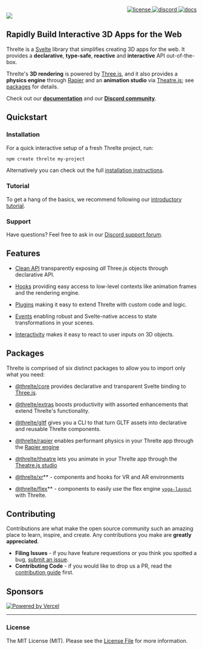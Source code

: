 <div align="right">
 <a href="https://github.com/threlte/threlte/blob/main/LICENSE.md">
  <img alt="license" src="https://img.shields.io/npm/l/@threlte/core?color=fe4100&labelColor=171d27&logo=git&logoColor=white"/>
 </a>
 <a href="https://discord.com/channels/985983540804091964">
  <img alt="discord" src="https://img.shields.io/discord/985983540804091964?label=discord&color=fe4100&labelColor=171d27&logo=discord&logoColor=white"/>
 </a>
 <a href="https://threlte.xyz">
  <img alt="docs" src="https://img.shields.io/website?down_color=red&down_message=offline&label=docs&color=fe4100&labelColor=171d27&up_message=online&url=https%3A%2F%2Fthrelte.xyz&logo=svelte&logoColor=white"/>
 </a>
</div>

<a href="https://threlte.xyz">
 <img src="./assets/threlte/banner/threlte-banner.jpg"/>
</a>

## Rapidly Build Interactive 3D Apps for the Web

Threlte is a [Svelte](https://svelte.dev/) library that simplifies creating 3D apps for the web. It provides a **declarative**, **type-safe**, **reactive** and **interactive** API out-of-the-box.

Threlte's **3D rendering** is powered by [Three.js](https://threejs.org/), and it also provides a **physics engine** through [Rapier](https://rapier.rs/) and an **animation studio** via [Theatre.js](https://www.theatrejs.com/); see [packages](#packages) for details.

Check out our **[documentation](https://threlte.xyz)** and our **[Discord community](https://discord.gg/EqUBCfCaGm)**.

## Quickstart

### Installation

For a quick interactive setup of a fresh Threlte project, run:

```sh
npm create threlte my-project
```

Alternatively you can check out the full [installation instructions](https://threlte.xyz/docs/learn/getting-started/installation).

### Tutorial

To get a hang of the basics, we recommend following our [introductory tutorial](https://threlte.xyz/docs/learn/getting-started/your-first-scene).

### Support

Have questions? Feel free to ask in our [Discord support forum](https://discord.com/channels/985983540804091964/1031843197963477002).

## Features

 - [Clean API](https://threlte.xyz/docs/reference/core/t) transparently exposing *all* Three.js objects through declarative API.

 - [Hooks](https://threlte.xyz/docs/learn/basics/hooks) providing easy access to low-level contexts like animation frames and the rendering engine.

 - [Plugins](https://threlte.xyz/docs/learn/advanced/plugins) making it easy to extend Threlte with custom code and logic.

 - [Events](https://threlte.xyz/docs/learn/basics/events) enabling robust and Svelte-native access to state transformations in your scenes.

 - [Interactivity](https://threlte.xyz/docs/reference/extras/interactivity) makes it easy to react to user inputs on 3D objects.


## Packages

Threlte is comprised of six distinct packages to allow you to import only what you need:

- [@threlte/core](https://threlte.xyz/docs/reference/core/getting-started) provides declarative and transparent Svelte binding to [Three.js](https://threejs.org/).

- [@threlte/extras](https://threlte.xyz/docs/reference/extras/getting-started) boosts productivity with assorted enhancements that extend Threlte's functionality.

- [@threlte/gltf](https://threlte.xyz/docs/reference/gltf/getting-started) gives you a CLI to that turn GLTF assets into declarative and reusable Threlte components.

- [@threlte/rapier](https://threlte.xyz/docs/reference/rapier/getting-started) enables performant physics in your Threlte app through the [Rapier engine](https://rapier.rs/)

- [@threlte/theatre](https://threlte.xyz/docs/reference/theatre/getting-started) lets you animate in your Threlte app through the [Theatre.js studio](https://www.theatrejs.com/)

- [@threlte/xr](https://github.com/threlte/threlte/tree/main/packages/xr)** - components and hooks for VR and AR environments

- [@threlte/flex](https://github.com/threlte/threlte/tree/main/packages/flex)** - components to easily use the flex engine [`yoga-layout`](https://yogalayout.com/) with Threlte.

## Contributing

Contributions are what make the open source community such an amazing place to learn, inspire, and create. Any contributions you make are **greatly appreciated**.

- **Filing Issues** - if you have feature requestions or you think you spotted a bug, [submit an issue](https://github.com/threlte/threlte/issues/new).
- **Contributing Code** - if you would like to drop us a PR, read the [contribution guide](https://github.com/threlte/threlte/blob/main/CONTRIBUTING.md) first.

## Sponsors

[![Powered by Vercel](./assets/vercel/powered-by-vercel.svg)](https://vercel.com/?utm_source=threlte&utm_campaign=oss)

---

### License

The MIT License (MIT). Please see the [License File](LICENSE.md) for more information.
